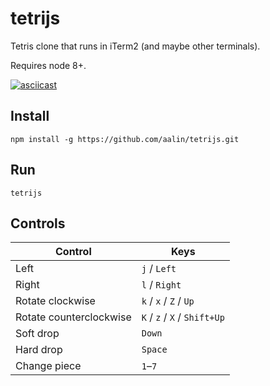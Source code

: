 # tetrijs

Tetris clone that runs in iTerm2 (and maybe other terminals).

Requires node 8+.

[![asciicast](https://asciinema.org/a/268952.svg)](https://asciinema.org/a/268952?t=6)

## Install

    npm install -g https://github.com/aalin/tetrijs.git

## Run

    tetrijs

## Controls

| Control                 | Keys                         |
| ----------------------- | ---------------------------- |
| Left                    | `j` / `Left`                 |
| Right                   | `l` / `Right`                |
| Rotate clockwise        | `k` / `x` / `Z` / `Up`       |
| Rotate counterclockwise | `K` / `z` / `X` / `Shift+Up` |
| Soft drop               | `Down`                       |
| Hard drop               | `Space`                      |
| Change piece            | `1`–`7`                      |
